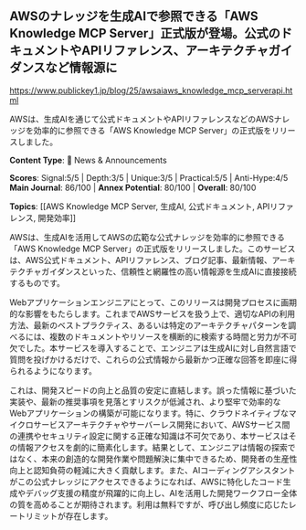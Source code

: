 ## AWSのナレッジを生成AIで参照できる「AWS Knowledge MCP Server」正式版が登場。公式のドキュメントやAPIリファレンス、アーキテクチャガイダンスなど情報源に

https://www.publickey1.jp/blog/25/awsaiaws_knowledge_mcp_serverapi.html

AWSは、生成AIを通じて公式ドキュメントやAPIリファレンスなどのAWSナレッジを効率的に参照できる「AWS Knowledge MCP Server」の正式版をリリースしました。

**Content Type**: 📰 News & Announcements

**Scores**: Signal:5/5 | Depth:3/5 | Unique:3/5 | Practical:5/5 | Anti-Hype:4/5
**Main Journal**: 86/100 | **Annex Potential**: 80/100 | **Overall**: 80/100

**Topics**: [[AWS Knowledge MCP Server, 生成AI, 公式ドキュメント, APIリファレンス, 開発効率]]

AWSは、生成AIを活用してAWSの広範な公式ナレッジを効率的に参照できる「AWS Knowledge MCP Server」の正式版をリリースしました。このサービスは、AWS公式ドキュメント、APIリファレンス、ブログ記事、最新情報、アーキテクチャガイダンスといった、信頼性と網羅性の高い情報源を生成AIに直接接続するものです。

Webアプリケーションエンジニアにとって、このリリースは開発プロセスに画期的な影響をもたらします。これまでAWSサービスを扱う上で、適切なAPIの利用方法、最新のベストプラクティス、あるいは特定のアーキテクチャパターンを調べるには、複数のドキュメントやリソースを横断的に検索する時間と労力が不可欠でした。本サービスを導入することで、エンジニアは生成AIに対し自然言語で質問を投げかけるだけで、これらの公式情報から最新かつ正確な回答を即座に得られるようになります。

これは、開発スピードの向上と品質の安定に直結します。誤った情報に基づいた実装や、最新の推奨事項を見落とすリスクが低減され、より堅牢で効率的なWebアプリケーションの構築が可能になります。特に、クラウドネイティブなマイクロサービスアーキテクチャやサーバーレス開発において、AWSサービス間の連携やセキュリティ設定に関する正確な知識は不可欠であり、本サービスはその情報アクセスを劇的に簡素化します。結果として、エンジニアは情報の探索ではなく、本来の創造的な開発作業や問題解決に集中できるため、開発者の生産性向上と認知負荷の軽減に大きく貢献します。また、AIコーディングアシスタントがこの公式ナレッジにアクセスできるようになれば、AWSに特化したコード生成やデバッグ支援の精度が飛躍的に向上し、AIを活用した開発ワークフロー全体の質を高めることが期待されます。利用は無料ですが、呼び出し頻度に応じたレートリミットが存在します。